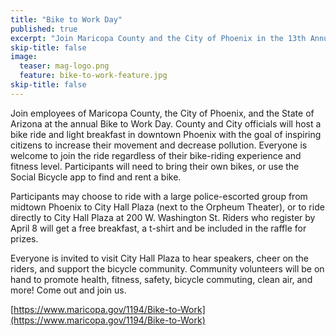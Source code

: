 ```yaml
---
title: "Bike to Work Day"
published: true
excerpt: "Join Maricopa County and the City of Phoenix in the 13th Annual Bike to Work Day"
skip-title: false
image:
  teaser: mag-logo.png
  feature: bike-to-work-feature.jpg
skip-title: false
---
```


Join employees of Maricopa County, the City of Phoenix, and the State of Arizona at the annual Bike to Work Day. County and City officials will host a bike ride and light breakfast in downtown Phoenix with the goal of inspiring citizens to increase their movement and decrease pollution. Everyone is welcome to join the ride regardless of their bike-riding experience and fitness level. Participants will need to bring their own bikes, or use the Social Bicycle app to find and rent a bike.

Participants may choose to ride with a large police-escorted group from midtown Phoenix to City Hall Plaza (next to the Orpheum Theater), or to ride directly to City Hall Plaza at 200 W. Washington St. Riders who register by April 8 will get a free breakfast, a t-shirt and be included in the raffle for prizes.

Everyone is invited to visit City Hall Plaza to hear speakers, cheer on the riders, and support the bicycle community. Community volunteers will be on hand to promote health, fitness, safety, bicycle commuting, clean air, and more! Come out and join us.

[https://www.maricopa.gov/1194/Bike-to-Work](https://www.maricopa.gov/1194/Bike-to-Work)
